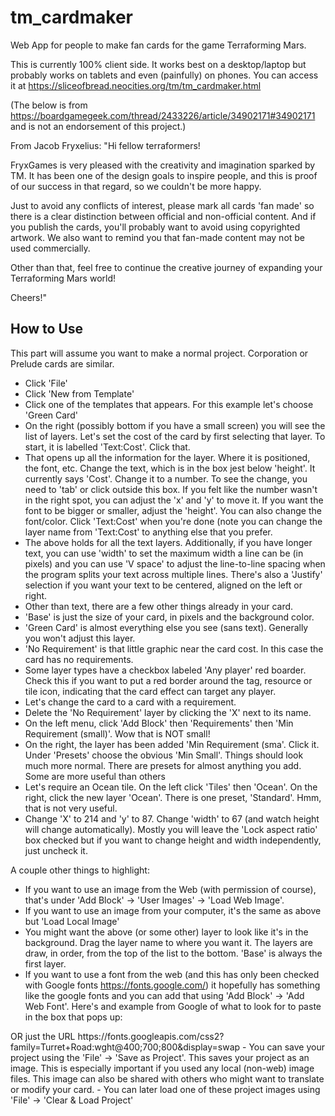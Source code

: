 # tm_cardmaker

Web App for people to make fan cards for the game Terraforming Mars.

This is currently 100% client side. It works best on a desktop/laptop but probably works on tablets and even (painfully) on phones.
You can access it at https://sliceofbread.neocities.org/tm/tm_cardmaker.html

(The below is from https://boardgamegeek.com/thread/2433226/article/34902171#34902171 and is not an endorsement of this project.)

From Jacob Fryxelius:
"Hi fellow terraformers!

FryxGames is very pleased with the creativity and imagination sparked by TM. It has been one of the design goals to inspire people, and this is proof of our success in that regard, so we couldn't be more happy.

Just to avoid any conflicts of interest, please mark all cards 'fan made' so there is a clear distinction between official and non-official content. And if you publish the cards, you'll probably want to avoid using copyrighted artwork. We also want to remind you that fan-made content may not be used commercially.

Other than that, feel free to continue the creative journey of expanding your Terraforming Mars world!

Cheers!"

## How to Use

This part will assume you want to make a normal project. Corporation or Prelude cards are similar.
- Click 'File'
- Click 'New from Template'
- Click one of the templates that appears. For this example let's choose 'Green Card'
- On the right (possibly bottom if you have a small screen) you will see the list of layers. Let's set the cost of the card by first selecting that layer. To start, it is labelled  'Text:Cost'. Click that.
- That opens up all the information for the layer. Where it is positioned, the font, etc. Change the text, which is in the box jest below 'height'. It currently says 'Cost'. Change it to a number. To see the change, you need to 'tab' or click outside this box. If you felt like the number wasn't in the right spot, you can adjust the 'x' and 'y' to move it. If you want the font to be bigger or smaller, adjust the 'height'. You can also change the font/color. Click 'Text:Cost' when you're done (note you can change the layer name from 'Text:Cost' to anything else that you prefer.
- The above holds for all the text layers. Additionally, if you have longer text, you can use 'width' to set the maximum width a line can be (in pixels) and you can use 'V space' to adjust the line-to-line spacing when the program splits your text across multiple lines. There's also a 'Justify' selection if you want your text to be centered, aligned on the left or right.
- Other than text, there are a few other things already in your card.
- 'Base' is just the size of your card, in pixels and the background color.
- 'Green Card' is almost everything else you see (sans text). Generally you won't adjust this layer.
- 'No Requirement' is that little graphic near the card cost. In this case the card has no requirements.
- Some layer types have a checkbox labeled 'Any player' red boarder. Check this if you want to put a red border around the tag, resource or tile icon, indicating that the card effect can target any player.
- Let's change the card to a card with a requirement.
- Delete the 'No Requirement' layer by clicking the 'X' next to its name.
- On the left menu, click 'Add Block' then 'Requirements' then 'Min Requirement (small)'. Wow that is NOT small!
- On the right, the layer has been added 'Min Requirement (sma'. Click it. Under 'Presets' choose the obvious 'Min Small'. Things should look much more normal. There are presets for almost anything you add. Some are more useful than others
- Let's require an Ocean tile. On the left click 'Tiles' then 'Ocean'. On the right, click the new layer 'Ocean'. There is one preset, 'Standard'. Hmm, that is not very useful.
- Change 'X' to 214 and 'y' to 87. Change 'width' to 67 (and watch height will change automatically). Mostly you will leave the 'Lock aspect ratio' box checked but if you want to change height and width independently, just uncheck it.

A couple other things to highlight:
- If you want to use an image from the Web (with permission of course), that's under 'Add Block' -> 'User Images' -> 'Load Web Image'.
- If you want to use an image from your computer, it's the same as above but 'Load Local Image'
- You might want the above (or some other) layer to look like it's in the background. Drag the layer name to where you want it. The layers are draw, in order, from the top of the list to the bottom. 'Base' is always the first layer.
- If you want to use a font from the web (and this has only been checked with Google fonts https://fonts.google.com/) it hopefully has something like the google fonts and you can add that using 'Add Block' -> 'Add Web Font'. Here's and example from Google of what to look for to paste in the box that pops up:
<link href="https://fonts.googleapis.com/css2?family=Turret+Road:wght@400;700;800&display=swap" rel="stylesheet"> OR just the URL https://fonts.googleapis.com/css2?family=Turret+Road:wght@400;700;800&display=swap
- You can save your project using the 'File' -> 'Save as Project'. This saves your project as an image. This is especially important if you used any local (non-web) image files. This image can also be shared with others who might want to translate or modify your card.
- You can later load one of these project images using 'File' -> 'Clear & Load Project'

